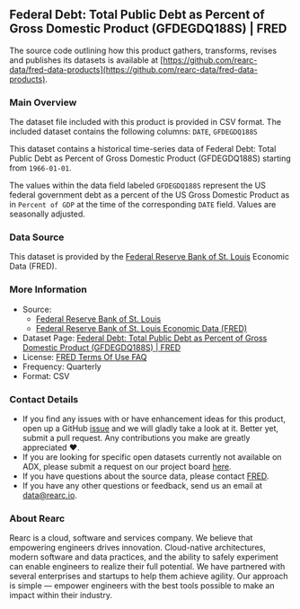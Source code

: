 ##  Federal Debt: Total Public Debt as Percent of Gross Domestic Product (GFDEGDQ188S)	 | FRED

The source code outlining how this product gathers, transforms, revises and publishes its datasets is available at [https://github.com/rearc-data/fred-data-products](https://github.com/rearc-data/fred-data-products).

### Main Overview
The dataset file included with this product is provided in CSV format. The included dataset contains the following columns: 
`DATE`, `GFDEGDQ188S`

This dataset contains a historical time-series data of Federal Debt: Total Public Debt as Percent of Gross Domestic Product (GFDEGDQ188S)	starting from `1966-01-01`. 
 
The values within the data field labeled `GFDEGDQ188S` represent the US federal government debt as a percent of the US Gross Domestic Product as in `Percent of GDP` at the time of the corresponding `DATE` field. Values are seasonally adjusted.

### Data Source
This dataset is provided by the [Federal Reserve Bank of St. Louis](https://fred.stlouisfed.org/) Economic Data (FRED). 

### More Information
- Source: 
  - [Federal Reserve Bank of St. Louis](https://www.stlouisfed.org)
  - [Federal Reserve Bank of St. Louis Economic Data (FRED)](https://fred.stlouisfed.org/)
- Dataset Page: [ Federal Debt: Total Public Debt as Percent of Gross Domestic Product (GFDEGDQ188S)	 | FRED](https://fred.stlouisfed.org/series/GFDEGDQ188S)
- License: [FRED Terms Of Use FAQ](https://fred.stlouisfed.org/legal/)
- Frequency: Quarterly
- Format: CSV

### Contact Details
- If you find any issues with or have enhancement ideas for this product, open up a GitHub [issue](https://github.com/rearc-data/fred-data-products/issues) and we will gladly take a look at it. Better yet, submit a pull request. Any contributions you make are greatly appreciated :heart:.
- If you are looking for specific open datasets currently not available on ADX, please submit a request on our project board [here](https://github.com/orgs/rearc-data/projects/1).
- If you have questions about the source data, please contact [FRED](https://fred.stlouisfed.org/contactus/).
- If you have any other questions or feedback, send us an email at data@rearc.io.

### About Rearc
Rearc is a cloud, software and services company. We believe that empowering engineers drives innovation. Cloud-native architectures, modern software and data practices, and the ability to safely experiment can enable engineers to realize their full potential. We have partnered with several enterprises and startups to help them achieve agility. Our approach is simple — empower engineers with the best tools possible to make an impact within their industry.
